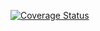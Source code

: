 [![Coverage Status](https://coveralls.io/repos/github/USERNAME/REPO_NAME/badge.svg?branch=main)](https://coveralls.io/github/USERNAME/REPO_NAME?branch=main)